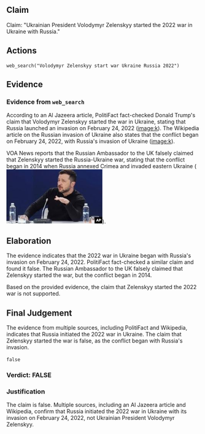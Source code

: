 ## Claim
Claim: "Ukrainian President Volodymyr Zelenskyy started the 2022 war in Ukraine with Russia."

## Actions
```
web_search("Volodymyr Zelenskyy start war Ukraine Russia 2022")
```

## Evidence
### Evidence from `web_search`
According to an Al Jazeera article, PolitiFact fact-checked Donald Trump's claim that Volodymyr Zelenskyy started the war in Ukraine, stating that Russia launched an invasion on February 24, 2022 (<image:k>). The Wikipedia article on the Russian invasion of Ukraine also states that the conflict began on February 24, 2022, with Russia's invasion of Ukraine (<image:k>).

VOA News reports that the Russian Ambassador to the UK falsely claimed that Zelenskyy started the Russia-Ukraine war, stating that the conflict began in 2014 when Russia annexed Crimea and invaded eastern Ukraine (![image 2119](media/2025-08-07_19-49-1754596191-724117.jpg)).


## Elaboration
The evidence indicates that the 2022 war in Ukraine began with Russia's invasion on February 24, 2022. PolitiFact fact-checked a similar claim and found it false. The Russian Ambassador to the UK falsely claimed that Zelenskyy started the war, but the conflict began in 2014.

Based on the provided evidence, the claim that Zelenskyy started the 2022 war is not supported.


## Final Judgement
The evidence from multiple sources, including PolitiFact and Wikipedia, indicates that Russia initiated the 2022 war in Ukraine. The claim that Zelenskyy started the war is false, as the conflict began with Russia's invasion.

`false`


### Verdict: FALSE

### Justification
The claim is false. Multiple sources, including an Al Jazeera article and Wikipedia, confirm that Russia initiated the 2022 war in Ukraine with its invasion on February 24, 2022, not Ukrainian President Volodymyr Zelenskyy.
